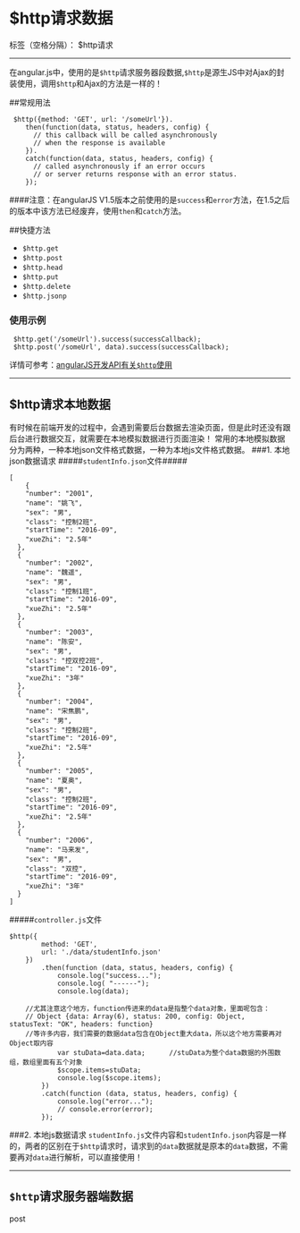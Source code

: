 ﻿# $http请求数据

标签（空格分隔）： $http请求

---

在angular.js中，使用的是`$http`请求服务器段数据,`$http`是源生JS中对Ajax的封装使用，调用`$http`和Ajax的方法是一样的！


##常规用法

```
 $http({method: 'GET', url: '/someUrl'}).
    then(function(data, status, headers, config) {
      // this callback will be called asynchronously
      // when the response is available
    }).
    catch(function(data, status, headers, config) {
      // called asynchronously if an error occurs
      // or server returns response with an error status.
    });
```
####注意：在angularJS V1.5版本之前使用的是`success`和`error`方法，在1.5之后的版本中该方法已经废弃，使用`then`和`catch`方法。

##快捷方法

 - `$http.get`
 - `$http.post` 
 - `$http.head` 
 - `$http.put` 
 - `$http.delete` 
 - `$http.jsonp` 
 
### 使用示例 ###
```
 $http.get('/someUrl').success(successCallback);
 $http.post('/someUrl', data).success(successCallback);
```
详情可参考：[angularJS开发API有关`$http`使用](http://docs.ngnice.com/api/ng/service/$http)


----------
## $http请求本地数据 ##
有时候在前端开发的过程中，会遇到需要后台数据去渲染页面，但是此时还没有跟后台进行数据交互，就需要在本地模拟数据进行页面渲染！
常用的本地模拟数据分为两种，一种本地json文件格式数据，一种为本地js文件格式数据。
###1. 本地json数据请求
#####`studentInfo.json`文件#####
```
[
    {
    "number": "2001",
    "name": "姚飞",
    "sex": "男",
    "class": "控制2班",
    "startTime": "2016-09",
    "xueZhi": "2.5年"
  },
  {
    "number": "2002",
    "name": "魏遥",
    "sex": "男",
    "class": "控制1班",
    "startTime": "2016-09",
    "xueZhi": "2.5年"
  },
  {
    "number": "2003",
    "name": "陈安",
    "sex": "男",
    "class": "控双控2班",
    "startTime": "2016-09",
    "xueZhi": "3年"
  },
  {
    "number": "2004",
    "name": "宋焦鹏",
    "sex": "男",
    "class": "控制2班",
    "startTime": "2016-09",
    "xueZhi": "2.5年"
  },
  {
    "number": "2005",
    "name": "夏奥",
    "sex": "男",
    "class": "控制2班",
    "startTime": "2016-09",
    "xueZhi": "2.5年"
  },
  {
    "number": "2006",
    "name": "马来发",
    "sex": "男",
    "class": "双控",
    "startTime": "2016-09",
    "xueZhi": "3年"
  }
]
```


#####`controller.js`文件
```
$http({
        method: 'GET',
        url: './data/studentInfo.json'
    })
        .then(function (data, status, headers, config) {
            console.log("success...");
            console.log( "------");
            console.log(data);

    //尤其注意这个地方，function传进来的data是指整个data对象，里面呢包含：
    // Object {data: Array(6), status: 200, config: Object, statusText: "OK", headers: function}
    //等许多内容，我们需要的数据data包含在Object重大data，所以这个地方需要再对Object取内容
            var stuData=data.data;      //stuData为整个data数据的外围数组，数组里面有五个对象
            $scope.items=stuData;
            console.log($scope.items);
        })
        .catch(function (data, status, headers, config) {
            console.log("error...");
            // console.error(error);
        });
```

###2. 本地js数据请求
`studentInfo.js`文件内容和`studentInfo.json`内容是一样的，两者的区别在于`$http`请求时，请求到的`data`数据就是原本的`data`数据，不需要再对`data`进行解析，可以直接使用！


----------
## `$http`请求服务器端数据 ##
post


 

